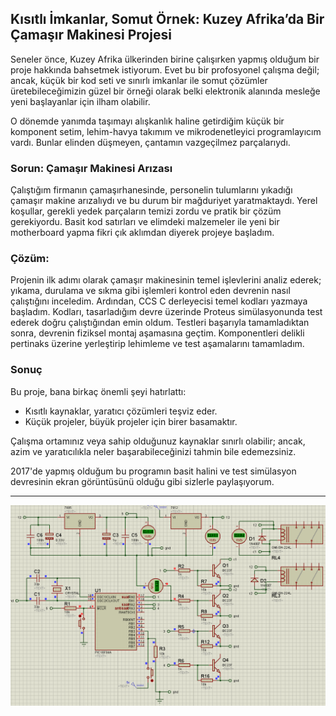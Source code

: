 ## Kısıtlı İmkanlar, Somut Örnek: Kuzey Afrika’da Bir Çamaşır Makinesi Projesi


Seneler önce, Kuzey Afrika ülkerinden birine çalışırken yapmış olduğum bir proje hakkında bahsetmek istiyorum. 
Evet bu bir profosyonel çalışma değil; ancak, küçük bir kod seti ve sınırlı imkanlar ile somut çözümler üretebileceğimizin güzel bir örneği olarak belki elektronik alanında mesleğe yeni başlayanlar için ilham olabilir.

O dönemde yanımda taşımayı alışkanlık haline getirdiğim küçük bir komponent setim, lehim-havya takımım ve mikrodenetleyici programlayıcım vardı.
Bunlar elinden düşmeyen, çantamın vazgeçilmez parçalarıydı.

### Sorun: Çamaşır Makinesi Arızası
Çalıştığım firmanın çamaşırhanesinde,
personelin tulumlarını yıkadığı çamaşır makine arızalıydı ve bu durum bir mağduriyet yaratmaktaydı. 
Yerel koşullar, gerekli yedek parçaların temizi zordu ve pratik bir çözüm gerekiyordu.
Basit kod satırları ve elimdeki malzemeler ile yeni bir motherboard yapma fikri çık aklımdan diyerek projeye başladım.

### Çözüm:
Projenin ilk adımı olarak çamaşır makinesinin temel işlevlerini analiz ederek; yıkama, durulama ve sıkma gibi işlemleri kontrol eden devrenin nasıl çalıştığını inceledim.
Ardından, CCS C derleyecisi temel kodları yazmaya başladım. Kodları, tasarladığım devre üzerinde Proteus simülasyonunda test ederek doğru çalıştığından emin oldum. 
Testleri başarıyla tamamladıktan sonra, devrenin fiziksel montaj aşamasına geçtim. Komponentleri delikli pertinaks üzerine yerleştirip lehimleme ve test aşamalarını tamamladım.

### Sonuç
Bu proje, bana birkaç önemli şeyi hatırlattı:
- Kısıtlı kaynaklar, yaratıcı çözümleri teşviz eder.
- Küçük projeler, büyük projeler için birer basamaktır.

Çalışma ortamınız veya sahip olduğunuz kaynaklar sınırlı olabilir; ancak, azim ve yaratıcılıkla neler başarabileceğinizi tahmin bile edemezsiniz.

2017'de yapmış olduğum bu programın basit halini ve test simülasyon devresinin ekran görüntüsünü  olduğu gibi sizlerle paylaşıyorum.

---

![image](https://github.com/akay35/image/blob/main/isis.png)
